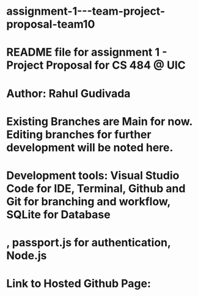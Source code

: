 # assignment-1---team-project-proposal-team10
# README file for assignment 1 - Project Proposal for CS 484 @ UIC 
# Author: Rahul Gudivada
# Existing Branches are Main for now. Editing branches for further development will be noted here.
# Development tools: Visual Studio Code for IDE, Terminal, Github and Git for branching and workflow, SQLite for Database
#   , passport.js for authentication, Node.js
# Link to Hosted Github Page: 